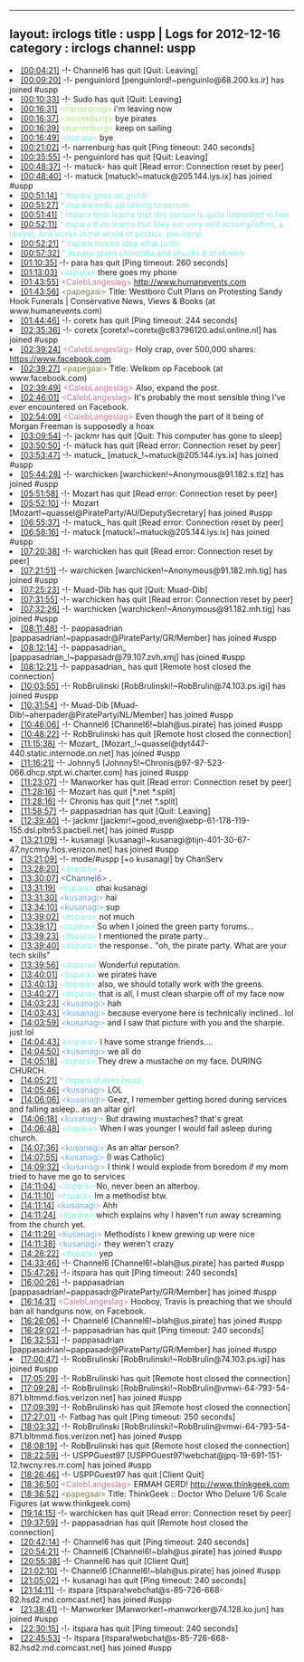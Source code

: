 
---
layout: irclogs
title : uspp | Logs for 2012-12-16
category : irclogs
channel: uspp
---
<li class="logitem"><a href="#00:04:21" name="00:04:21" class="time">[00:04:21]</a> -!- <span class="quit">Channel6</span> has quit [Quit: Leaving] </li>
<li class="logitem"><a href="#00:09:20" name="00:09:20" class="time">[00:09:20]</a> -!- <span class="join">penguinlord</span> [penguinlord!~penguinlo@68.200.ks.ir] has joined #uspp </li>
<li class="logitem"><a href="#00:10:33" name="00:10:33" class="time">[00:10:33]</a> -!- <span class="quit">Sudo</span> has quit [Quit: Leaving] </li>
<li class="logitem"><a href="#00:16:31" name="00:16:31" class="time">[00:16:31]</a> <span class="person" style="color:#a8ec6e">&lt;narrenburg&gt;</span> i'm leaving now </li>
<li class="logitem"><a href="#00:16:37" name="00:16:37" class="time">[00:16:37]</a> <span class="person" style="color:#a8ec6e">&lt;narrenburg&gt;</span> bye pirates </li>
<li class="logitem"><a href="#00:16:39" name="00:16:39" class="time">[00:16:39]</a> <span class="person" style="color:#a8ec6e">&lt;narrenburg&gt;</span> keep on sailing </li>
<li class="logitem"><a href="#00:16:49" name="00:16:49" class="time">[00:16:49]</a> <span class="person" style="color:#7deee6">&lt;itspara&gt;</span> bye </li>
<li class="logitem"><a href="#00:21:02" name="00:21:02" class="time">[00:21:02]</a> -!- <span class="quit">narrenburg</span> has quit [Ping timeout: 240 seconds] </li>
<li class="logitem"><a href="#00:35:55" name="00:35:55" class="time">[00:35:55]</a> -!- <span class="quit">penguinlord</span> has quit [Quit: Leaving] </li>
<li class="logitem"><a href="#00:48:37" name="00:48:37" class="time">[00:48:37]</a> -!- <span class="quit">matuck-</span> has quit [Read error: Connection reset by peer] </li>
<li class="logitem"><a href="#00:48:40" name="00:48:40" class="time">[00:48:40]</a> -!- <span class="join">matuck</span> [matuck!~matuck@205.144.iys.ix] has joined #uspp </li>
<li class="logitem"><a href="#00:51:14" name="00:51:14" class="time">[00:51:14]</a> <span class="person" style="color:#7deee6">* itspara goes on grindr</span> </li>
<li class="logitem"><a href="#00:51:27" name="00:51:27" class="time">[00:51:27]</a> <span class="person" style="color:#7deee6">* itspara ends up talking to person</span> </li>
<li class="logitem"><a href="#00:51:41" name="00:51:41" class="time">[00:51:41]</a> <span class="person" style="color:#7deee6">* itspara later learns that this person is quite interested in him</span> </li>
<li class="logitem"><a href="#00:52:11" name="00:52:11" class="time">[00:52:11]</a> <span class="person" style="color:#7deee6">* itspara then learns that they are very well accomplished, a lawyer, and works in the world of politics. pro-bono</span> </li>
<li class="logitem"><a href="#00:52:21" name="00:52:21" class="time">[00:52:21]</a> <span class="person" style="color:#7deee6">* itspara has no idea what to do</span> </li>
<li class="logitem"><a href="#00:57:32" name="00:57:32" class="time">[00:57:32]</a> <span class="person" style="color:#7deee6">* itspara grabs chinchilla and chucks it at obama</span> </li>
<li class="logitem"><a href="#01:10:35" name="01:10:35" class="time">[01:10:35]</a> -!- <span class="quit">para</span> has quit [Ping timeout: 260 seconds] </li>
<li class="logitem"><a href="#01:13:03" name="01:13:03" class="time">[01:13:03]</a> <span class="person" style="color:#7deee6">&lt;itspara&gt;</span> there goes my phone </li>
<li class="logitem"><a href="#01:43:55" name="01:43:55" class="time">[01:43:55]</a> <span class="person" style="color:#cc749c">&lt;CalebLangeslag&gt;</span> <a href="http://www.humanevents.com/2012/12/15/westboro-cult-plans-on-protesting-sandy-hook-funerals/" target="_blank">http://www.humanevents.com</a> </li>
<li class="logitem"><a href="#01:43:56" name="01:43:56" class="time">[01:43:56]</a> <span class="person" style="color:#817e41">&lt;papegaai&gt;</span> Title: Westboro Cult Plans on Protesting Sandy Hook Funerals | Conservative News, Views &amp; Books (at www.humanevents.com) </li>
<li class="logitem"><a href="#01:44:46" name="01:44:46" class="time">[01:44:46]</a> -!- <span class="quit">coretx</span> has quit [Ping timeout: 244 seconds] </li>
<li class="logitem"><a href="#02:35:36" name="02:35:36" class="time">[02:35:36]</a> -!- <span class="join">coretx</span> [coretx!~coretx@c83796120.adsl.online.nl] has joined #uspp </li>
<li class="logitem"><a href="#02:39:24" name="02:39:24" class="time">[02:39:24]</a> <span class="person" style="color:#cc749c">&lt;CalebLangeslag&gt;</span> Holy crap, over 500,000 shares: <a href="https://www.facebook.com/photo.php?fbid=521103677908009&amp;set=a.201235113228202.49929.100000251448867&amp;type=1&amp;theater" target="_blank">https://www.facebook.com</a> </li>
<li class="logitem"><a href="#02:39:27" name="02:39:27" class="time">[02:39:27]</a> <span class="person" style="color:#817e41">&lt;papegaai&gt;</span> Title: Welkom op Facebook (at www.facebook.com) </li>
<li class="logitem"><a href="#02:39:49" name="02:39:49" class="time">[02:39:49]</a> <span class="person" style="color:#cc749c">&lt;CalebLangeslag&gt;</span> Also, expand the post. </li>
<li class="logitem"><a href="#02:46:01" name="02:46:01" class="time">[02:46:01]</a> <span class="person" style="color:#cc749c">&lt;CalebLangeslag&gt;</span> It's probably the most sensible thing I've ever encountered on Facebook. </li>
<li class="logitem"><a href="#02:54:09" name="02:54:09" class="time">[02:54:09]</a> <span class="person" style="color:#cc749c">&lt;CalebLangeslag&gt;</span> Even though the part of it being of Morgan Freeman is supposedly a hoax </li>
<li class="logitem"><a href="#03:09:54" name="03:09:54" class="time">[03:09:54]</a> -!- <span class="quit">jackmr</span> has quit [Quit: This computer has gone to sleep] </li>
<li class="logitem"><a href="#03:50:50" name="03:50:50" class="time">[03:50:50]</a> -!- <span class="quit">matuck</span> has quit [Read error: Connection reset by peer] </li>
<li class="logitem"><a href="#03:53:47" name="03:53:47" class="time">[03:53:47]</a> -!- <span class="join">matuck_</span> [matuck_!~matuck@205.144.iys.ix] has joined #uspp </li>
<li class="logitem"><a href="#05:44:28" name="05:44:28" class="time">[05:44:28]</a> -!- <span class="join">warchicken</span> [warchicken!~Anonymous@91.182.s.tlz] has joined #uspp </li>
<li class="logitem"><a href="#05:51:58" name="05:51:58" class="time">[05:51:58]</a> -!- <span class="quit">Mozart</span> has quit [Read error: Connection reset by peer] </li>
<li class="logitem"><a href="#05:52:10" name="05:52:10" class="time">[05:52:10]</a> -!- <span class="join">Mozart</span> [Mozart!~quassel@PirateParty/AU/DeputySecretary] has joined #uspp </li>
<li class="logitem"><a href="#06:55:37" name="06:55:37" class="time">[06:55:37]</a> -!- <span class="quit">matuck_</span> has quit [Read error: Connection reset by peer] </li>
<li class="logitem"><a href="#06:58:16" name="06:58:16" class="time">[06:58:16]</a> -!- <span class="join">matuck</span> [matuck!~matuck@205.144.iys.ix] has joined #uspp </li>
<li class="logitem"><a href="#07:20:38" name="07:20:38" class="time">[07:20:38]</a> -!- <span class="quit">warchicken</span> has quit [Read error: Connection reset by peer] </li>
<li class="logitem"><a href="#07:21:51" name="07:21:51" class="time">[07:21:51]</a> -!- <span class="join">warchicken</span> [warchicken!~Anonymous@91.182.mh.tig] has joined #uspp </li>
<li class="logitem"><a href="#07:25:23" name="07:25:23" class="time">[07:25:23]</a> -!- <span class="quit">Muad-Dib</span> has quit [Quit: Muad-Dib] </li>
<li class="logitem"><a href="#07:31:55" name="07:31:55" class="time">[07:31:55]</a> -!- <span class="quit">warchicken</span> has quit [Read error: Connection reset by peer] </li>
<li class="logitem"><a href="#07:32:26" name="07:32:26" class="time">[07:32:26]</a> -!- <span class="join">warchicken</span> [warchicken!~Anonymous@91.182.mh.tig] has joined #uspp </li>
<li class="logitem"><a href="#08:11:48" name="08:11:48" class="time">[08:11:48]</a> -!- <span class="join">pappasadrian</span> [pappasadrian!~pappasadr@PirateParty/GR/Member] has joined #uspp </li>
<li class="logitem"><a href="#08:12:14" name="08:12:14" class="time">[08:12:14]</a> -!- <span class="join">pappasadrian_</span> [pappasadrian_!~pappasadr@79.107.zvh.xmj] has joined #uspp </li>
<li class="logitem"><a href="#08:12:21" name="08:12:21" class="time">[08:12:21]</a> -!- <span class="quit">pappasadrian_</span> has quit [Remote host closed the connection] </li>
<li class="logitem"><a href="#10:03:55" name="10:03:55" class="time">[10:03:55]</a> -!- <span class="join">RobBrulinski</span> [RobBrulinski!~RobBrulin@74.103.ps.igi] has joined #uspp </li>
<li class="logitem"><a href="#10:31:54" name="10:31:54" class="time">[10:31:54]</a> -!- <span class="join">Muad-Dib</span> [Muad-Dib!~aherpader@PirateParty/NL/Member] has joined #uspp </li>
<li class="logitem"><a href="#10:46:06" name="10:46:06" class="time">[10:46:06]</a> -!- <span class="join">Channel6</span> [Channel6!~blah@us.pirate] has joined #uspp </li>
<li class="logitem"><a href="#10:48:22" name="10:48:22" class="time">[10:48:22]</a> -!- <span class="quit">RobBrulinski</span> has quit [Remote host closed the connection] </li>
<li class="logitem"><a href="#11:15:38" name="11:15:38" class="time">[11:15:38]</a> -!- <span class="join">Mozart_</span> [Mozart_!~quassel@dyt447-440.static.internode.on.net] has joined #uspp </li>
<li class="logitem"><a href="#11:16:21" name="11:16:21" class="time">[11:16:21]</a> -!- <span class="join">Johnny5</span> [Johnny5!~Chronis@97-97-523-066.dhcp.stpt.wi.charter.com] has joined #uspp </li>
<li class="logitem"><a href="#11:23:07" name="11:23:07" class="time">[11:23:07]</a> -!- <span class="quit">Manworker</span> has quit [Read error: Connection reset by peer] </li>
<li class="logitem"><a href="#11:28:16" name="11:28:16" class="time">[11:28:16]</a> -!- <span class="quit">Mozart</span> has quit [*.net *.split] </li>
<li class="logitem"><a href="#11:28:16" name="11:28:16" class="time">[11:28:16]</a> -!- <span class="quit">Chronis</span> has quit [*.net *.split] </li>
<li class="logitem"><a href="#11:58:57" name="11:58:57" class="time">[11:58:57]</a> -!- <span class="quit">pappasadrian</span> has quit [Quit: Leaving] </li>
<li class="logitem"><a href="#12:39:40" name="12:39:40" class="time">[12:39:40]</a> -!- <span class="join">jackmr</span> [jackmr!~good_even@xebp-61-178-119-155.dsl.pltn53.pacbell.net] has joined #uspp </li>
<li class="logitem"><a href="#13:21:09" name="13:21:09" class="time">[13:21:09]</a> -!- <span class="join">kusanagi</span> [kusanagi!~kusanagi@tijn-401-30-67-47.nycmny.fios.verizon.net] has joined #uspp </li>
<li class="logitem"><a href="#13:21:09" name="13:21:09" class="time">[13:21:09]</a> -!- mode/<span class="mode">#uspp</span> [+o kusanagi] by ChanServ </li>
<li class="logitem"><a href="#13:28:20" name="13:28:20" class="time">[13:28:20]</a> <span class="person" style="color:#7deee6">&lt;itspara&gt;</span> . </li>
<li class="logitem"><a href="#13:30:07" name="13:30:07" class="time">[13:30:07]</a> <span class="person" style="color:#3d5ba0">&lt;Channel6&gt;</span> . </li>
<li class="logitem"><a href="#13:31:19" name="13:31:19" class="time">[13:31:19]</a> <span class="person" style="color:#7deee6">&lt;itspara&gt;</span> ohai kusanagi  </li>
<li class="logitem"><a href="#13:31:30" name="13:31:30" class="time">[13:31:30]</a> <span class="person" style="color:#6aace3">&lt;kusanagi&gt;</span> hai </li>
<li class="logitem"><a href="#13:34:10" name="13:34:10" class="time">[13:34:10]</a> <span class="person" style="color:#6aace3">&lt;kusanagi&gt;</span> sup </li>
<li class="logitem"><a href="#13:39:02" name="13:39:02" class="time">[13:39:02]</a> <span class="person" style="color:#7deee6">&lt;itspara&gt;</span> not much </li>
<li class="logitem"><a href="#13:39:17" name="13:39:17" class="time">[13:39:17]</a> <span class="person" style="color:#7deee6">&lt;itspara&gt;</span> So when I joined the green party forums... </li>
<li class="logitem"><a href="#13:39:23" name="13:39:23" class="time">[13:39:23]</a> <span class="person" style="color:#7deee6">&lt;itspara&gt;</span> I mentioned the pirate party... </li>
<li class="logitem"><a href="#13:39:40" name="13:39:40" class="time">[13:39:40]</a> <span class="person" style="color:#7deee6">&lt;itspara&gt;</span> the response.. "oh, the pirate party. What are your tech skills" </li>
<li class="logitem"><a href="#13:39:56" name="13:39:56" class="time">[13:39:56]</a> <span class="person" style="color:#7deee6">&lt;itspara&gt;</span> Wonderful reputation.  </li>
<li class="logitem"><a href="#13:40:01" name="13:40:01" class="time">[13:40:01]</a> <span class="person" style="color:#7deee6">&lt;itspara&gt;</span> we pirates have </li>
<li class="logitem"><a href="#13:40:13" name="13:40:13" class="time">[13:40:13]</a> <span class="person" style="color:#7deee6">&lt;itspara&gt;</span> also, we should totally work with the greens.  </li>
<li class="logitem"><a href="#13:40:27" name="13:40:27" class="time">[13:40:27]</a> <span class="person" style="color:#7deee6">&lt;itspara&gt;</span> that is all, I must clean sharpie off of my face now </li>
<li class="logitem"><a href="#14:03:23" name="14:03:23" class="time">[14:03:23]</a> <span class="person" style="color:#6aace3">&lt;kusanagi&gt;</span> hah </li>
<li class="logitem"><a href="#14:03:43" name="14:03:43" class="time">[14:03:43]</a> <span class="person" style="color:#6aace3">&lt;kusanagi&gt;</span> because everyone here is technically inclined.. lol </li>
<li class="logitem"><a href="#14:03:59" name="14:03:59" class="time">[14:03:59]</a> <span class="person" style="color:#6aace3">&lt;kusanagi&gt;</span> and I saw that picture with you and the sharpie. just lol </li>
<li class="logitem"><a href="#14:04:43" name="14:04:43" class="time">[14:04:43]</a> <span class="person" style="color:#7deee6">&lt;itspara&gt;</span> I have some strange friends.... </li>
<li class="logitem"><a href="#14:04:50" name="14:04:50" class="time">[14:04:50]</a> <span class="person" style="color:#6aace3">&lt;kusanagi&gt;</span> we all do </li>
<li class="logitem"><a href="#14:05:18" name="14:05:18" class="time">[14:05:18]</a> <span class="person" style="color:#7deee6">&lt;itspara&gt;</span> They drew a mustache on my face. DURING CHURCH.  </li>
<li class="logitem"><a href="#14:05:21" name="14:05:21" class="time">[14:05:21]</a> <span class="person" style="color:#7deee6">* itspara shakes head</span> </li>
<li class="logitem"><a href="#14:05:46" name="14:05:46" class="time">[14:05:46]</a> <span class="person" style="color:#6aace3">&lt;kusanagi&gt;</span> LOL </li>
<li class="logitem"><a href="#14:06:06" name="14:06:06" class="time">[14:06:06]</a> <span class="person" style="color:#6aace3">&lt;kusanagi&gt;</span> Geez, I remember getting bored during services and falling asleep.. as an altar girl </li>
<li class="logitem"><a href="#14:06:18" name="14:06:18" class="time">[14:06:18]</a> <span class="person" style="color:#6aace3">&lt;kusanagi&gt;</span> But drawing mustaches? that's great </li>
<li class="logitem"><a href="#14:06:48" name="14:06:48" class="time">[14:06:48]</a> <span class="person" style="color:#7deee6">&lt;itspara&gt;</span> When I was younger I would fall asleep during church. </li>
<li class="logitem"><a href="#14:07:36" name="14:07:36" class="time">[14:07:36]</a> <span class="person" style="color:#6aace3">&lt;kusanagi&gt;</span> As an altar person? </li>
<li class="logitem"><a href="#14:07:55" name="14:07:55" class="time">[14:07:55]</a> <span class="person" style="color:#6aace3">&lt;kusanagi&gt;</span> (I was Catholic) </li>
<li class="logitem"><a href="#14:09:32" name="14:09:32" class="time">[14:09:32]</a> <span class="person" style="color:#6aace3">&lt;kusanagi&gt;</span> I think I would explode from boredom if my mom tried to have me go to services </li>
<li class="logitem"><a href="#14:11:04" name="14:11:04" class="time">[14:11:04]</a> <span class="person" style="color:#7deee6">&lt;itspara&gt;</span> No, never been an alterboy. </li>
<li class="logitem"><a href="#14:11:10" name="14:11:10" class="time">[14:11:10]</a> <span class="person" style="color:#7deee6">&lt;itspara&gt;</span> Im a methodist btw. </li>
<li class="logitem"><a href="#14:11:14" name="14:11:14" class="time">[14:11:14]</a> <span class="person" style="color:#6aace3">&lt;kusanagi&gt;</span> Ahh </li>
<li class="logitem"><a href="#14:11:24" name="14:11:24" class="time">[14:11:24]</a> <span class="person" style="color:#7deee6">&lt;itspara&gt;</span> which explains why I haven't run away screaming from the church yet. </li>
<li class="logitem"><a href="#14:11:29" name="14:11:29" class="time">[14:11:29]</a> <span class="person" style="color:#6aace3">&lt;kusanagi&gt;</span> Methodists I knew grewing up were nice </li>
<li class="logitem"><a href="#14:11:38" name="14:11:38" class="time">[14:11:38]</a> <span class="person" style="color:#6aace3">&lt;kusanagi&gt;</span> they weren't crazy </li>
<li class="logitem"><a href="#14:26:22" name="14:26:22" class="time">[14:26:22]</a> <span class="person" style="color:#7deee6">&lt;itspara&gt;</span> yep </li>
<li class="logitem"><a href="#14:33:46" name="14:33:46" class="time">[14:33:46]</a> -!- <span class="part">Channel6</span> [Channel6!~blah@us.pirate] has parted #uspp </li>
<li class="logitem"><a href="#15:47:26" name="15:47:26" class="time">[15:47:26]</a> -!- <span class="quit">itspara</span> has quit [Ping timeout: 240 seconds] </li>
<li class="logitem"><a href="#16:00:26" name="16:00:26" class="time">[16:00:26]</a> -!- <span class="join">pappasadrian</span> [pappasadrian!~pappasadr@PirateParty/GR/Member] has joined #uspp </li>
<li class="logitem"><a href="#16:14:31" name="16:14:31" class="time">[16:14:31]</a> <span class="person" style="color:#cc749c">&lt;CalebLangeslag&gt;</span> Hooboy, Travis is preaching that we should ban all handguns now, on Facebook. </li>
<li class="logitem"><a href="#16:26:06" name="16:26:06" class="time">[16:26:06]</a> -!- <span class="join">Channel6</span> [Channel6!~blah@us.pirate] has joined #uspp </li>
<li class="logitem"><a href="#16:29:02" name="16:29:02" class="time">[16:29:02]</a> -!- <span class="quit">pappasadrian</span> has quit [Ping timeout: 240 seconds] </li>
<li class="logitem"><a href="#16:32:53" name="16:32:53" class="time">[16:32:53]</a> -!- <span class="join">pappasadrian</span> [pappasadrian!~pappasadr@PirateParty/GR/Member] has joined #uspp </li>
<li class="logitem"><a href="#17:00:47" name="17:00:47" class="time">[17:00:47]</a> -!- <span class="join">RobBrulinski</span> [RobBrulinski!~RobBrulin@74.103.ps.igi] has joined #uspp </li>
<li class="logitem"><a href="#17:05:29" name="17:05:29" class="time">[17:05:29]</a> -!- <span class="quit">RobBrulinski</span> has quit [Remote host closed the connection] </li>
<li class="logitem"><a href="#17:09:28" name="17:09:28" class="time">[17:09:28]</a> -!- <span class="join">RobBrulinski</span> [RobBrulinski!~RobBrulin@vmwi-64-793-54-871.bltmmd.fios.verizon.net] has joined #uspp </li>
<li class="logitem"><a href="#17:09:39" name="17:09:39" class="time">[17:09:39]</a> -!- <span class="quit">RobBrulinski</span> has quit [Remote host closed the connection] </li>
<li class="logitem"><a href="#17:27:01" name="17:27:01" class="time">[17:27:01]</a> -!- <span class="quit">Fatbag</span> has quit [Ping timeout: 250 seconds] </li>
<li class="logitem"><a href="#18:03:32" name="18:03:32" class="time">[18:03:32]</a> -!- <span class="join">RobBrulinski</span> [RobBrulinski!~RobBrulin@vmwi-64-793-54-871.bltmmd.fios.verizon.net] has joined #uspp </li>
<li class="logitem"><a href="#18:08:19" name="18:08:19" class="time">[18:08:19]</a> -!- <span class="quit">RobBrulinski</span> has quit [Remote host closed the connection] </li>
<li class="logitem"><a href="#18:22:59" name="18:22:59" class="time">[18:22:59]</a> -!- <span class="join">USPPGuest97</span> [USPPGuest97!webchat@jpq-19-691-151-12.twcny.res.rr.com] has joined #uspp </li>
<li class="logitem"><a href="#18:26:46" name="18:26:46" class="time">[18:26:46]</a> -!- <span class="quit">USPPGuest97</span> has quit [Client Quit] </li>
<li class="logitem"><a href="#18:36:50" name="18:36:50" class="time">[18:36:50]</a> <span class="person" style="color:#cc749c">&lt;CalebLangeslag&gt;</span> ERMAH GERD! <a href="http://www.thinkgeek.com/product/ed6c/?pfm=Carousel_DeluxeDrWhoFigure_5" target="_blank">http://www.thinkgeek.com</a> </li>
<li class="logitem"><a href="#18:36:52" name="18:36:52" class="time">[18:36:52]</a> <span class="person" style="color:#817e41">&lt;papegaai&gt;</span> Title: ThinkGeek :: Doctor Who Deluxe 1/6 Scale Figures (at www.thinkgeek.com) </li>
<li class="logitem"><a href="#19:14:15" name="19:14:15" class="time">[19:14:15]</a> -!- <span class="quit">warchicken</span> has quit [Read error: Connection reset by peer] </li>
<li class="logitem"><a href="#19:37:59" name="19:37:59" class="time">[19:37:59]</a> -!- <span class="quit">pappasadrian</span> has quit [Remote host closed the connection] </li>
<li class="logitem"><a href="#20:42:14" name="20:42:14" class="time">[20:42:14]</a> -!- <span class="quit">Channel6</span> has quit [Ping timeout: 240 seconds] </li>
<li class="logitem"><a href="#20:54:21" name="20:54:21" class="time">[20:54:21]</a> -!- <span class="join">Channel6</span> [Channel6!~blah@us.pirate] has joined #uspp </li>
<li class="logitem"><a href="#20:55:38" name="20:55:38" class="time">[20:55:38]</a> -!- <span class="quit">Channel6</span> has quit [Client Quit] </li>
<li class="logitem"><a href="#21:02:10" name="21:02:10" class="time">[21:02:10]</a> -!- <span class="join">Channel6</span> [Channel6!~blah@us.pirate] has joined #uspp </li>
<li class="logitem"><a href="#21:05:02" name="21:05:02" class="time">[21:05:02]</a> -!- <span class="quit">kusanagi</span> has quit [Ping timeout: 240 seconds] </li>
<li class="logitem"><a href="#21:14:11" name="21:14:11" class="time">[21:14:11]</a> -!- <span class="join">itspara</span> [itspara!webchat@s-85-726-668-82.hsd2.md.comcast.net] has joined #uspp </li>
<li class="logitem"><a href="#21:38:41" name="21:38:41" class="time">[21:38:41]</a> -!- <span class="join">Manworker</span> [Manworker!~manworker@74.128.ko.jun] has joined #uspp </li>
<li class="logitem"><a href="#22:30:15" name="22:30:15" class="time">[22:30:15]</a> -!- <span class="quit">itspara</span> has quit [Ping timeout: 240 seconds] </li>
<li class="logitem"><a href="#22:45:53" name="22:45:53" class="time">[22:45:53]</a> -!- <span class="join">itspara</span> [itspara!webchat@s-85-726-668-82.hsd2.md.comcast.net] has joined #uspp </li>



